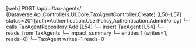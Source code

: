 [web] POST /api/ui/tax-agents/  (Dataverse.Api.Controllers.UI.Core.TaxAgentController.Create)  [L50–L57] status=201 [auth=Authentication.UserPolicy,Authentication.AdminPolicy]
  └─ calls TaxAgentRepository.Add [L54]
  └─ insert TaxAgent [L54]
    └─ reads_from TaxAgents
  └─ impact_summary
    └─ entities 1 (writes=1, reads=0)
      └─ TaxAgent writes=1 reads=0


